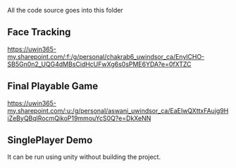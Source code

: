 All the code source goes into this folder

## Face Tracking
https://uwin365-my.sharepoint.com/:f:/g/personal/chakrab6_uwindsor_ca/EnylCHO-SB5Gn0n2_UQG4dMBsCidHcUFwXg6s0sPME6YDA?e=0fXTZC

## Final Playable Game
https://uwin365-my.sharepoint.com/:u:/g/personal/aswani_uwindsor_ca/EaEIwQXttxFAujg9HiZeByQBqlRocmQikoP19mmouYcS0Q?e=DkXeNN

## SinglePlayer Demo

It can be run using unity without building the project.
